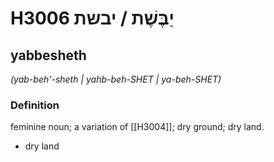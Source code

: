 # H3006 יַבֶּשֶׁת / יבשת

## yabbesheth

_(yab-beh'-sheth | yahb-beh-SHET | ya-beh-SHET)_

### Definition

feminine noun; a variation of [[H3004]]; dry ground; dry land.

- dry land
